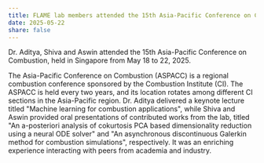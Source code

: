 ```yaml
---
title: FLAME lab members attended the 15th Asia-Pacific Conference on Combustion
date: 2025-05-22
share: false
---
```


Dr. Aditya, Shiva and Aswin attended the 15th Asia-Pacific Conference on Combustion, held in Singapore from May 18 to 22, 2025. 

<!--more-->
The Asia-Pacific Conference on Combustion (ASPACC) is a regional combustion conference sponsored by the Combustion Institute (CI). The ASPACC is held every two years, and its location rotates among different CI sections in the Asia-Pacific region. Dr. Aditya delivered a keynote lecture titled "Machine learning for combustion applications", while Shiva and Aswin provided oral presentations of contributed works from the lab, titled "An a-posteriori analysis of cokurtosis PCA based dimensionality reduction using a neural ODE solver" and "An asynchronous discontinuous Galerkin method for combustion simulations", respectively. It was an enriching experience interacting with peers from academia and industry.

